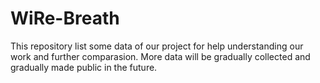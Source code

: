 # WiRe-Breath
This repository list some data of our project for help understanding our work and further comparasion. More data will be gradually collected and gradually made public in the future.
